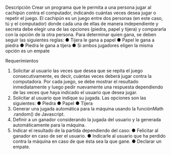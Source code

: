 Descripción
Crear un programa que le permita a una persona jugar al cachipún contra el computador, indicando cuántas veces desea jugar o repetir el juego. El cachipún es un juego entre dos personas (en este caso, tú y el computador) donde cada una de ellas de manera independiente y secreta debe elegir una de las opciones (piedra, papel y tijera) y compararla con la opción de la otra persona. Para determinar quien gana, se deben seguir las siguientes reglas:
● Tijera le gana a papel
● Papel le gana a piedra
● Piedra le gana a tijera
● Si ambos jugadores eligen la misma opción es un empate

Requerimientos
1. Solicitar al usuario las veces que desea que se repita el juego consecutivamente, es decir, cuántas veces deberá jugar contra la computadora. Por cada juego, se debe mostrar el resultado inmediatamente y luego pedir nuevamente una respuesta dependiendo de las veces que haya indicado el usuario que desea jugar.
2. Solicitar al usuario que indique su jugada. Las opciones son las siguientes:
● Piedra ● Papel ● Tijera
3. Generar una jugada automática para la máquina usando la función ​Math​.random() de Javascript.
4. Definir a un ganador considerando la jugada del usuario y la generada automáticamente para la máquina.
5. Indicar el resultado de la partida dependiendo del caso:
● Felicitar al ganador en caso de ser el usuario.
● Indicarle al usuario que ha perdido contra la máquina en caso de que ésta sea
la que gane.
● Declarar un empate.